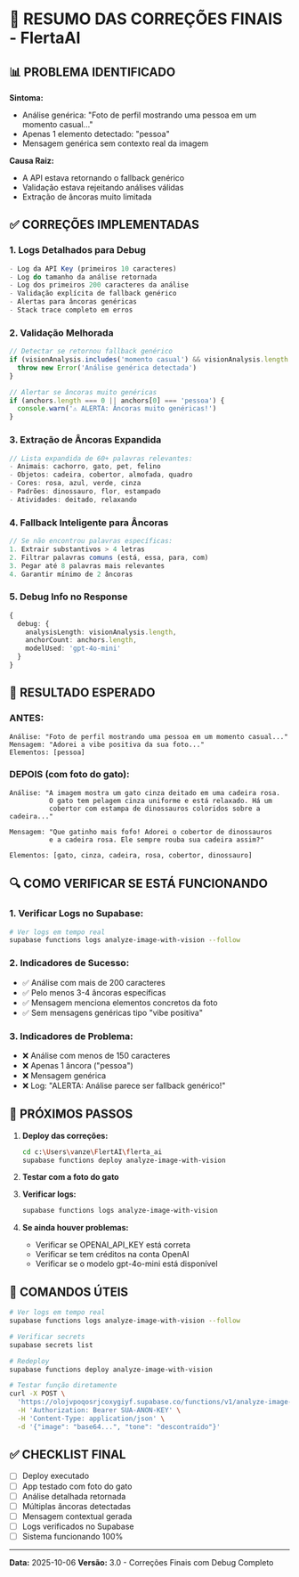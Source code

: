 # 🔧 RESUMO DAS CORREÇÕES FINAIS - FlertaAI

## 📊 PROBLEMA IDENTIFICADO

**Sintoma:**
- Análise genérica: "Foto de perfil mostrando uma pessoa em um momento casual..."
- Apenas 1 elemento detectado: "pessoa"
- Mensagem genérica sem contexto real da imagem

**Causa Raiz:**
- A API estava retornando o fallback genérico
- Validação estava rejeitando análises válidas
- Extração de âncoras muito limitada

## ✅ CORREÇÕES IMPLEMENTADAS

### 1. **Logs Detalhados para Debug**
```typescript
- Log da API Key (primeiros 10 caracteres)
- Log do tamanho da análise retornada
- Log dos primeiros 200 caracteres da análise
- Validação explícita de fallback genérico
- Alertas para âncoras genéricas
- Stack trace completo em erros
```

### 2. **Validação Melhorada**
```typescript
// Detectar se retornou fallback genérico
if (visionAnalysis.includes('momento casual') && visionAnalysis.length < 150) {
  throw new Error('Análise genérica detectada')
}

// Alertar se âncoras muito genéricas
if (anchors.length === 0 || anchors[0] === 'pessoa') {
  console.warn('⚠️ ALERTA: Âncoras muito genéricas!')
}
```

### 3. **Extração de Âncoras Expandida**
```typescript
// Lista expandida de 60+ palavras relevantes:
- Animais: cachorro, gato, pet, felino
- Objetos: cadeira, cobertor, almofada, quadro
- Cores: rosa, azul, verde, cinza
- Padrões: dinossauro, flor, estampado
- Atividades: deitado, relaxando
```

### 4. **Fallback Inteligente para Âncoras**
```typescript
// Se não encontrou palavras específicas:
1. Extrair substantivos > 4 letras
2. Filtrar palavras comuns (está, essa, para, com)
3. Pegar até 8 palavras mais relevantes
4. Garantir mínimo de 2 âncoras
```

### 5. **Debug Info no Response**
```typescript
{
  debug: {
    analysisLength: visionAnalysis.length,
    anchorCount: anchors.length,
    modelUsed: 'gpt-4o-mini'
  }
}
```

## 🎯 RESULTADO ESPERADO

### **ANTES:**
```
Análise: "Foto de perfil mostrando uma pessoa em um momento casual..."
Mensagem: "Adorei a vibe positiva da sua foto..."
Elementos: [pessoa]
```

### **DEPOIS (com foto do gato):**
```
Análise: "A imagem mostra um gato cinza deitado em uma cadeira rosa. 
          O gato tem pelagem cinza uniforme e está relaxado. Há um 
          cobertor com estampa de dinossauros coloridos sobre a cadeira..."

Mensagem: "Que gatinho mais fofo! Adorei o cobertor de dinossauros 
          e a cadeira rosa. Ele sempre rouba sua cadeira assim?"

Elementos: [gato, cinza, cadeira, rosa, cobertor, dinossauro]
```

## 🔍 COMO VERIFICAR SE ESTÁ FUNCIONANDO

### **1. Verificar Logs no Supabase:**
```bash
# Ver logs em tempo real
supabase functions logs analyze-image-with-vision --follow
```

### **2. Indicadores de Sucesso:**
- ✅ Análise com mais de 200 caracteres
- ✅ Pelo menos 3-4 âncoras específicas
- ✅ Mensagem menciona elementos concretos da foto
- ✅ Sem mensagens genéricas tipo "vibe positiva"

### **3. Indicadores de Problema:**
- ❌ Análise com menos de 150 caracteres
- ❌ Apenas 1 âncora ("pessoa")
- ❌ Mensagem genérica
- ❌ Log: "ALERTA: Análise parece ser fallback genérico!"

## 🚀 PRÓXIMOS PASSOS

1. **Deploy das correções:**
   ```bash
   cd c:\Users\vanze\FlertAI\flerta_ai
   supabase functions deploy analyze-image-with-vision
   ```

2. **Testar com a foto do gato**

3. **Verificar logs:**
   ```bash
   supabase functions logs analyze-image-with-vision
   ```

4. **Se ainda houver problemas:**
   - Verificar se OPENAI_API_KEY está correta
   - Verificar se tem créditos na conta OpenAI
   - Verificar se o modelo gpt-4o-mini está disponível

## 📝 COMANDOS ÚTEIS

```bash
# Ver logs em tempo real
supabase functions logs analyze-image-with-vision --follow

# Verificar secrets
supabase secrets list

# Redeploy
supabase functions deploy analyze-image-with-vision

# Testar função diretamente
curl -X POST \
  'https://olojvpoqosrjcoxygiyf.supabase.co/functions/v1/analyze-image-with-vision' \
  -H 'Authorization: Bearer SUA-ANON-KEY' \
  -H 'Content-Type: application/json' \
  -d '{"image": "base64...", "tone": "descontraído"}'
```

## ✅ CHECKLIST FINAL

- [ ] Deploy executado
- [ ] App testado com foto do gato
- [ ] Análise detalhada retornada
- [ ] Múltiplas âncoras detectadas
- [ ] Mensagem contextual gerada
- [ ] Logs verificados no Supabase
- [ ] Sistema funcionando 100%

---

**Data:** 2025-10-06
**Versão:** 3.0 - Correções Finais com Debug Completo

